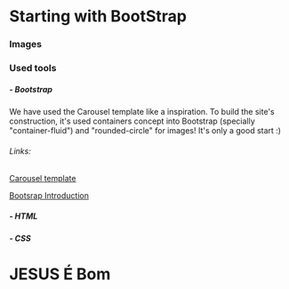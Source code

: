 # Starting with BootStrap
### Images
### Used tools
##### - Bootstrap
We have used the Carousel template like a inspiration. To build the site's construction, it's used containers concept into Bootstrap (specially "container-fluid") and "rounded-circle" for images!
It's only a good start :)

###### Links:
[Carousel template](http://https://getbootstrap.com/docs/5.0/examples/carousel/ "Carousel theme")

[Bootsrap Introduction](http://https://getbootstrap.com/docs/5.0/getting-started/introduction/ "Bootsrap Introduction")

##### - HTML
##### - CSS

# JESUS É Bom

